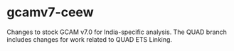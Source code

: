 # gcamv7-ceew
Changes to stock GCAM v7.0 for India-specific analysis. The QUAD branch includes changes for work related to QUAD ETS Linking.
